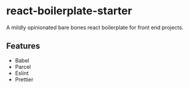 # react-boilerplate-starter
A mildly opinionated bare bones react boilerplate for front end projects.

## Features
- Babel
- Parcel
- Eslint
- Prettier
